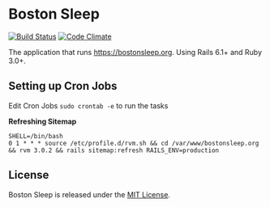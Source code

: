 # Boston Sleep

[![Build Status](https://travis-ci.com/sleepepi/bostonsleep.org.svg?branch=master)](https://travis-ci.com/sleepepi/bostonsleep.org)
[![Code Climate](https://codeclimate.com/github/sleepepi/bostonsleep.org/badges/gpa.svg)](https://codeclimate.com/github/sleepepi/bostonsleep.org)

The application that runs https://bostonsleep.org. Using Rails 6.1+ and Ruby 3.0+.


## Setting up Cron Jobs

Edit Cron Jobs `sudo crontab -e` to run the tasks

**Refreshing Sitemap**

```
SHELL=/bin/bash
0 1 * * * source /etc/profile.d/rvm.sh && cd /var/www/bostonsleep.org && rvm 3.0.2 && rails sitemap:refresh RAILS_ENV=production
```

## License

Boston Sleep is released under the [MIT License](http://www.opensource.org/licenses/MIT).
